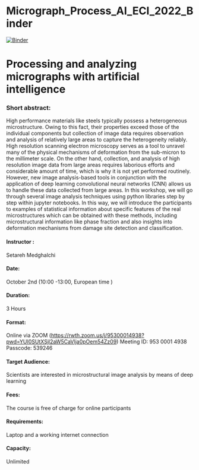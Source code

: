 # Micrograph_Process_AI_ECI_2022_Binder

[![Binder](https://mybinder.org/badge_logo.svg)](https://mybinder.org/v2/gh/SetarehMed/Micrograph_Process_AI_ECI_2022_Binder/main)
# Processing and analyzing micrographs with artificial intelligence

### Short abstract: 
High performance materials like steels typically possess a heterogeneous microstructure. Owing to this fact, their properties exceed those of the individual components but collection of image data requires observation and analysis of relatively large areas to capture the heterogeneity reliably. High resolution scanning electron microscopy serves as a tool to unravel many of the physical mechanisms of deformation from the sub-micron to the millimeter scale. On the other hand, collection, and analysis of high resolution image data from large areas requires laborious efforts and considerable amount of time, which is why it is not yet performed routinely. However, new image analysis-based tools in conjunction with the application of deep learning convolutional neural networks (CNN) allows us to handle these data collected from large areas.
In this workshop, we will go through several image analysis techniques using python libraries step by step within jupyter notebooks. In this way, we will introduce the participants to examples of statistical information about specific features of the real microstructures which can be obtained with these methods, including microstructural information like phase fraction and also insights into deformation mechanisms from damage site detection and classification.

####  Instructor :
Setareh Medghalchi 

#### Date:
October 2nd (10:00 -13:00, European time )

#### Duration: 
3 Hours

#### Format:
Online via ZOOM (https://rwth.zoom.us/j/95300014938?pwd=YUI0SUtXSjl2aW5CaVlja0pOem54Zz09)
Meeting ID: 953 0001 4938 
Passcode: 539246 

#### Target Audience: 
Scientists are interested in microstructural image analysis by means of deep learning 

#### Fees: 
The course is free of charge for online participants 

#### Requirements:
Laptop and a working internet connection

#### Capacity:
Unlimited
